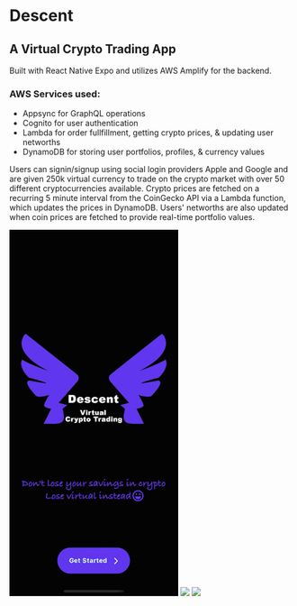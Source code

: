 # Descent

## A Virtual Crypto Trading App

Built with React Native Expo and utilizes AWS Amplify for the backend.

### AWS Services used:

- Appsync for GraphQL operations
- Cognito for user authentication
- Lambda for order fullfillment, getting crypto prices, & updating user networths
- DynamoDB for storing user portfolios, profiles, & currency values

Users can signin/signup using social login providers Apple and Google and are given 250k virtual currency to trade on the crypto market with over 50 different cryptocurrencies available. Crypto prices are fetched on a recurring 5 minute interval from the CoinGecko API via a Lambda function, which updates the prices in DynamoDB. Users' networths are also updated when coin prices are fetched to provide real-time portfolio values.

<div style="flex-direction: row;">
  <img src="./assets/images/showcase/DescentLogin.gif" width="300">
  <img src="./assets/images/showcase/DescentExchange.gif" width="300">
  <img src="./assets/images/showcase/DescentSocial.gif" width="300">
</div>
